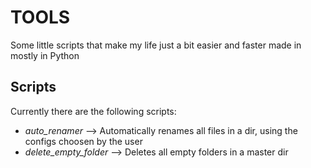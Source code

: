 # TOOLS

Some little scripts that make my life just a bit easier and faster made in mostly 
in Python

## Scripts
Currently there are the following scripts:
- *auto_renamer* --> Automatically renames all files in a dir, using the 
configs choosen by the user
- *delete_empty_folder* --> Deletes all empty folders in a master dir

